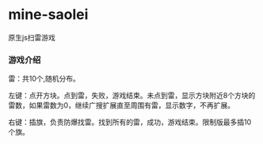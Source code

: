 # mine-saolei
原生js扫雷游戏

### 游戏介绍
雷：共10个,随机分布。

左键：点开方块。点到雷，失败，游戏结束。未点到雷，显示方块附近8个方块的雷数，如果雷数为0，继续广搜扩展直至周围有雷，显示数字，不再扩展。

右键：插旗，负责防爆找雷。找到所有的雷，成功，游戏结束。限制版最多插10个旗。
